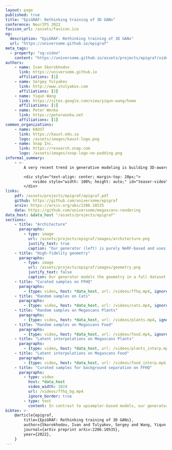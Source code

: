 ```yaml
---
layout: page
published: true
title: "EpiGRAF: Rethinking training of 3D GANs"
conference: NeurIPS 2022
favicon_url: /assets/favicon.ico
og:
  description: "EpiGRAF: Rethinking training of 3D GANs"
  url: "https://universome.github.io/epigraf"
meta_tags:
  - property: "og:video"
    content: "https://universome.github.io/assets/projects/epigraf/videos/teaser.mp4"
authors:
    - name: Ivan Skorokhodov
      link: https://universome.github.io
      affiliations: [1]
    - name: Sergey Tulyakov
      link: http://www.stulyakov.com
      affiliations: [2]
    - name: Yiqun Wang
      link: https://sites.google.com/view/yiqun-wang/home
      affiliations: [1]
    - name: Peter Wonka
      link: https://peterwonka.net
      affiliations: [1]
common_organizations:
    - name: KAUST
      link: https://kaust.edu.sa
      logo: /assets/images/kaust-logo.png
    - name: Snap Inc.
      link: https://research.snap.com
      logo: /assets/images/snap-logo-no-padding.png
informal_summary:
    - >-
        A very recent trend in generative modeling is building 3D-aware generators from 2D image collections. To induce the 3D bias, such models typically rely on volumetric rendering, which is expensive to employ at high resolutions. During the past months, there appeared 10+ works (e.g., StyleNeRF, CIPS-3D, StyleSDF, EG3D, MVC-GAN, GIRAFFE-HD, VolumeGAN, etc.) that address this scaling issue by training a separate 2D decoder to upsample a low-resolution image (or a feature tensor) produced from a pure 3D generator.  But this solution comes at a cost: not only does it break multi-view consistency (i.e. shape and texture change when the camera moves), but it also learns the geometry in a low fidelity. In this work, we show that it is possible to obtain a high-resolution 3D generator with SotA image quality by following a completely different route of simply training the model patch-wise. We revisit and improve this optimization scheme in two ways. First, we design a location- and scale-aware discriminator to work on patches of different proportions and spatial positions. Second, we modify the patch sampling strategy based on an annealed beta distribution to stabilize training and accelerate the convergence. The resulted model, named EpiGRAF, is an efficient, high-resolution, pure 3D generator, and we test it on four datasets (two introduced in this work) at \(256^2\) and \(512^2\) resolutions. It obtains state-of-the-art image quality, high-fidelity geometry and trains \({\approx} 2.5 \times\) <i>faster</i> than the upsampler-based counterparts.

        <div style="text-align: center; margin-top: 20px;">
            <video style="width: 100%; height: auto;" id="teaser-video" preload="auto" src="/assets/projects/epigraf/videos/teaser.mp4" type="video/mp4" controls loop></video>
        </div>
links:
    pdf: /assets/projects/epigraf/epigraf.pdf
    github: https://github.com/universome/epigraf
    arxiv: https://arxiv.org/abs/2206.10535
    data: https://github.com/universome/megascans-rendering
data_host: &data_host "/assets/projects/epigraf"
sections:
    - title: "Architecture"
      paragraphs:
        - type: image
          url: /assets/projects/epigraf/images/architecture.png
          justify_text: true
          caption: "Our generator (left) is purely NeRF-based and uses the <a href='https://nvlabs.github.io/eg3d' target='_blank'>tri-plane backbone</a> with the StyleGAN2 decoder (but without the 2D upsampler). Our discriminator (right) is also based on StyleGAN2, but is modulated by the patch location and scale parameters. We use the patch-wise optimization for training with our proposed Beta scale sampling, which allows our model to converge $\times$2-3 faster than the upsampler-based architectures despite the generator modeling geometry in full resolution."
    - title: "High-fidelity geometry"
      paragraphs:
        - type: image
          url: /assets/projects/epigraf/images/geometry.png
          justify_text: false
          caption: Our generator models the geometry in a full dataset resolution and is able to fit data where the global structure differ a lot between different objects.
    - title: "Curated samples on FFHQ"
      paragraphs:
        - {type: video, host: *data_host, url: /videos/ffhq.mp4, ignore_border: true}
    - title: "Random samples on Cats"
      paragraphs:
        - {type: video, host: *data_host, url: /videos/cats.mp4, ignore_border: true}
    - title: "Random samples on Megascans Plants"
      paragraphs:
        - {type: video, host: *data_host, url: /videos/plants.mp4, ignore_border: true}
    - title: "Random samples on Megascans Food"
      paragraphs:
        - {type: video, host: *data_host, url: /videos/food.mp4, ignore_border: true}
    - title: "Latent interpolations on Megascans Plants"
      paragraphs:
        - {type: video, host: *data_host, url: /videos/plants_interp.mp4, ignore_border: true}
    - title: "Latent interpolations on Megascans Food"
      paragraphs:
        - {type: video, host: *data_host, url: /videos/food_interp.mp4, ignore_border: true}
    - title: "Curated samples for background separation on FFHQ"
      paragraphs:
        - type: video
          host: *data_host
          video_width: 1024
          url: /videos/ffhq_bg.mp4
          ignore_border: true
        - type: text
          content: In contrast to upsampler-based models, our generator is purely NeRF-based, so it can directly incorporate the advancements from the NeRF literature. In this example, we simply copy-pasted the code from NeRF++ for background separation via the inverse sphere parametrization. For this experiment, we didn't use pose conditioning in the discriminator (which we use for FFHQ and Cats to avoid flat surfaces — otherwise we have the same issues as EG3D and GRAM) and found that when the background separation is enabled, it learns to produce non-flat surfaces on its own, i.e. without direct guidance from the discriminator.
bibtex: >-
    @article{epigraf,
        title={EpiGRAF: Rethinking training of 3D GANs},
        author={Skorokhodov, Ivan and Tulyakov, Sergey and Wang, Yiqun and Wonka, Peter},
        journal={arXiv preprint arXiv:2206.10535},
        year={2022},
    }
---
```


